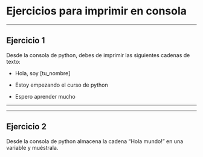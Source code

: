 # Ejercicios para imprimir en consola

------------


## Ejercicio 1
Desde la consola de python, debes de imprimir las siguientes cadenas de texto:

- Hola, soy [tu_nombre]

- Estoy empezando el curso de python

- Espero aprender mucho

------------


------------


## Ejercicio 2

Desde la consola de python almacena la cadena “Hola mundo!” en una variable y muéstrala.
